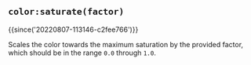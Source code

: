 ## `color:saturate(factor)`

{{since('20220807-113146-c2fee766')}}

Scales the color towards the maximum saturation by the provided factor, which
should be in the range `0.0` through `1.0`.


